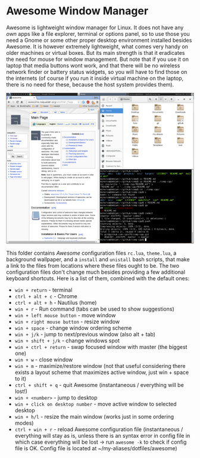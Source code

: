 Awesome Window Manager
======================
Awesome is lightweight window manager for Linux. It does not have any *own* apps like a file explorer, terminal or options panel, so to use those you need a Gnome or some other proper desktop environment installed besides Awesome. It is however extremely lightweight, what comes very handy on older machines or virtual boxes.
But its main strength is that it eradicates the need for mouse for window management. But note that if you use it on laptop that media buttons wont work, and that there will be no wireless network finder or battery status widgets, so you will have to find those on the internets (of course if you run it inside virtual machine on the laptop, there is no need for these, because the host system provides them).

![screenshot](/doc/awesome-screenshot.png)

This folder contains *Awesome* configuration files `rc.lua`, `theme.lua`, a background wallpaper, and a `install` and `unistall` bash scripts, that make a link to the files from locations where these files ought to be.
The two configuration files don't change much besides providing a few additional keyboard shortcuts. Here is a list of them, combined with the default ones:  
 
* `win + return` - terminal
* `ctrl + alt + c` - Chrome
* `ctrl + alt + h` - Nautilus (home)
* `win + r` - Run command (tabs can be used to show suggestions)  
* `win + left mouse button` - move window  
* `win + right mouse button` - resize window  
* `win + space` - change window ordering scheme  
* `win + j/k` - jump to next/previous window (also alt + tab)  
* `win + shift + j/k` - change windows spot  
* `win + ctrl + return` - swap focused window with master (the biggest one)  
* `win + w` - close window  
* `win + m` - maximize/restore window (not that useful considering there exists a layout scheme that maximizes active window, just win + space to it)  
* `ctrl + shift + q` - quit Awesome (instantaneous / everything will be lost!)  
* `win + <number>` - jump to desktop  
* `win + click on desktop number` - move active window to selected desktop  
* `win + h/l` - resize the main window (works just in some ordering modes)  
* `ctrl + win + r` - reload Awesome configuration file (instantaneous / everything will stay as is, unless there is an syntax error in config file in which case everything will be lost -> run `awesome -k` to check if config file is OK. Config file is located at ~/my-aliases/dotfiles/awesome)  
	
